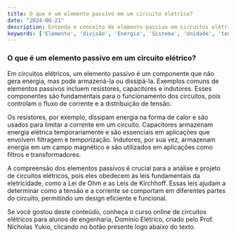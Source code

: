 ```yaml
---
title: O que é um elemento passivo em um circuito elétrico?
date: "2024-08-21"
description: Entenda o conceito de elemento passivo em circuitos elétricos e sua importância nos sistemas elétricos.
keywords: ['Elemento', 'divisão', 'Energia', 'Sistema', 'Unidade', 'tensão', 'Lei']
---
```


### O que é um elemento passivo em um circuito elétrico?

Em circuitos elétricos, um elemento passivo é um componente que não gera energia, mas pode armazená-la ou dissipá-la. Exemplos comuns de elementos passivos incluem resistores, capacitores e indutores. Esses componentes são fundamentais para o funcionamento dos circuitos, pois controlam o fluxo de corrente e a distribuição de tensão.

Os resistores, por exemplo, dissipam energia na forma de calor e são usados para limitar a corrente em um circuito. Capacitores armazenam energia elétrica temporariamente e são essenciais em aplicações que envolvem filtragem e temporização. Indutores, por sua vez, armazenam energia em um campo magnético e são utilizados em aplicações como filtros e transformadores.

A compreensão dos elementos passivos é crucial para a análise e projeto de circuitos elétricos, pois eles obedecem às leis fundamentais da eletricidade, como a Lei de Ohm e as Leis de Kirchhoff. Essas leis ajudam a determinar como a tensão e a corrente se comportam em diferentes partes do circuito, permitindo um design eficiente e funcional.

Se você gostou deste conteúdo, conheça o curso online de circuitos elétricos para alunos de engenharia, Domínio Elétrico, criado pelo Prof. Nicholas Yukio, clicando no botão presente logo abaixo do texto.